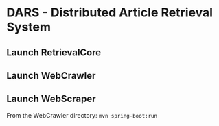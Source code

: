 # DARS - Distributed Article Retrieval System

## Launch RetrievalCore

## Launch WebCrawler

## Launch WebScraper

From the WebCrawler directory: `mvn spring-boot:run`
